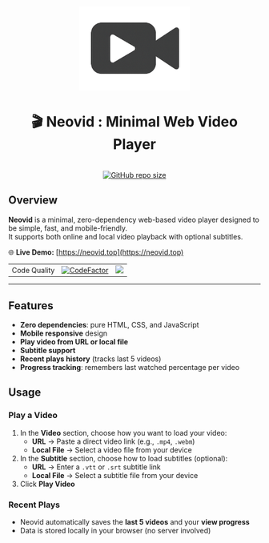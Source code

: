 <div align="center">
    <img src="https://github.com/sepandhaghighi/neovid/raw/main/assets/logo.png" alt="Neovid Logo" width="220">
    <h1>🎬 Neovid : Minimal Web Video Player</h1>
    <br/>
    <a href="https://github.com/sepandhaghighi/neovid"><img alt="GitHub repo size" src="https://img.shields.io/github/repo-size/sepandhaghighi/neovid"></a>

</div>

## Overview

**Neovid** is a minimal, zero-dependency web-based video player designed to be simple, fast, and mobile-friendly.  
It supports both online and local video playback with optional subtitles.

🌐 **Live Demo:** [https://neovid.top](https://neovid.top)

<table>
	<tr> 
		<td align="center">Code Quality</td>
		<td align="center"><a href="https://www.codefactor.io/repository/github/sepandhaghighi/neovid"><img src="https://www.codefactor.io/repository/github/sepandhaghighi/neovid/badge" alt="CodeFactor"></a></td>
		<td align="center"><a href="https://app.codacy.com/gh/sepandhaghighi/neovid/dashboard?utm_source=gh&utm_medium=referral&utm_content=&utm_campaign=Badge_grade"><img src="https://app.codacy.com/project/badge/Grade/203287198d2a482a9154002565e44cc8"></a></td>
	</tr>
</table>

---

## Features

- **Zero dependencies**: pure HTML, CSS, and JavaScript  
- **Mobile responsive** design  
- **Play video from URL or local file**  
- **Subtitle support**  
- **Recent plays history** (tracks last 5 videos)  
- **Progress tracking**: remembers last watched percentage per video  

## Usage

### Play a Video
1. In the **Video** section, choose how you want to load your video:
   - **URL** → Paste a direct video link (e.g., `.mp4`, `.webm`)
   - **Local File** → Select a video file from your device
2. In the **Subtitle** section, choose how to load subtitles (optional):
   - **URL** → Enter a `.vtt` or `.srt` subtitle link
   - **Local File** → Select a subtitle file from your device
3. Click **Play Video**

### Recent Plays
- Neovid automatically saves the **last 5 videos** and your **view progress**
- Data is stored locally in your browser (no server involved)